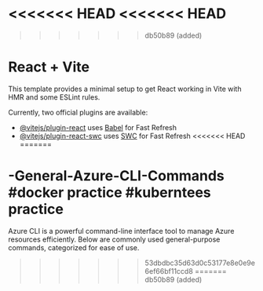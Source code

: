 <<<<<<< HEAD
<<<<<<< HEAD
=======
>>>>>>> db50b89 (added)
# React + Vite

This template provides a minimal setup to get React working in Vite with HMR and some ESLint rules.

Currently, two official plugins are available:

- [@vitejs/plugin-react](https://github.com/vitejs/vite-plugin-react/blob/main/packages/plugin-react/README.md) uses [Babel](https://babeljs.io/) for Fast Refresh
- [@vitejs/plugin-react-swc](https://github.com/vitejs/vite-plugin-react-swc) uses [SWC](https://swc.rs/) for Fast Refresh
<<<<<<< HEAD
=======
# -General-Azure-CLI-Commands #docker practice #kuberntees practice
Azure CLI is a powerful command-line interface tool to manage Azure resources efficiently. Below are commonly used general-purpose commands, categorized for ease of use.
>>>>>>> 53dbdbc35d63d0c53177e8e0e9e6ef66bf11ccd8
=======
>>>>>>> db50b89 (added)

